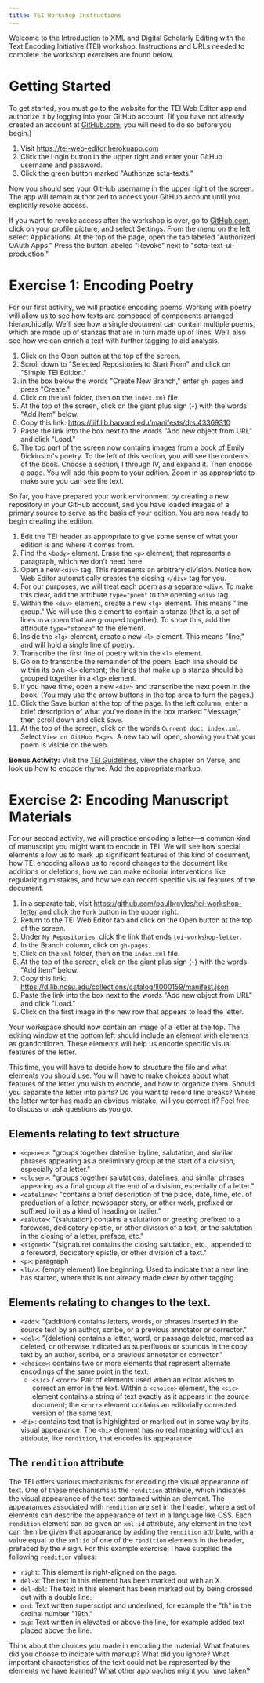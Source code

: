 ```yaml
---
title: TEI Workshop Instructions
---
```


Welcome to the Introduction to XML and Digital Scholarly Editing with the Text Encoding Initiative (TEI) workshop. Instructions and URLs needed to complete the workshop exercises are found below.

# Getting Started

To get started, you must go to the website for the TEI Web Editor app and authorize it by logging into your GitHub account. (If you have not already created an account at [GitHub.com](https://github.com), you will need to do so before you begin.)

1. Visit https://tei-web-editor.herokuapp.com
2. Click the Login button in the upper right and enter your GitHub username and password.
3. Click the green button marked "Authorize scta-texts."

Now you should see your GitHub username in the upper right of the screen. The app will remain authorized to access your GitHub account until you explicitly revoke access.

If you want to revoke access after the workshop is over, go to [GitHub.com](https://github.com), click on your profile picture, and select Settings. From the menu on the left, select Applications. At the top of the page, open the tab labeled "Authorized OAuth Apps." Press the button labeled "Revoke" next to "scta-text-ui-production."

# Exercise 1: Encoding Poetry

For our first activity, we will practice encoding poems. Working with poetry will allow us to see how texts are composed of components arranged hierarchically. We'll see how a single document can contain multiple poems, which are made up of stanzas that are in turn made up of lines. We'll also see how we can enrich a text with further tagging to aid analysis.

1. Click on the Open button at the top of the screen.
2. Scroll down to "Selected Repositories to Start From" and click on "Simple TEI Edition."
3. in the box below the words "Create New Branch," enter `gh-pages` and press "Create."
4. Click on the `xml` folder, then on the `index.xml` file.
6. At the top of the screen, click on the giant plus sign (`+`) with the words "Add Item" below.
7. Copy this link: https://iiif.lib.harvard.edu/manifests/drs:43369310
8. Paste the link into the box next to the words "Add new object from URL" and click "Load."
9. The top part of the screen now contains images from a book of Emily Dickinson's poetry. To the left of this section, you will see the contents of the book. Choose a section, I through IV, and expand it. Then choose a page. You will add this poem to your edition. Zoom in as appropriate to make sure you can see the text.

So far, you have prepared your work environment by creating a new repository in your GitHub account, and you have loaded images of a primary source to serve as the basis of your edition. You are now ready to begin creating the edition.

1. Edit the TEI header as appropriate to give some sense of what your edition is and where it comes from.
2. Find the `<body>` element. Erase the `<p>` element; that represents a paragraph, which we don't need here.
3. Open a new `<div>` tag. This represents an arbitrary division. Notice how Web Editor automatically creates the closing `</div>` tag for you.
4. For our purposes, we will treat each poem as a separate `<div>`. To make this clear, add the attribute `type="poem"` to the opening `<div>` tag.
5. Within the `<div>` element, create a new `<lg>` element. This means "line group." We will use this element to contain a stanza (that is, a set of lines in a poem that are grouped together). To show this, add the attribute `type="stanza"` to the element.
6. Inside the `<lg>` element, create a new `<l>` element. This means "line," and will hold a single line of poetry.
7. Transcribe the first line of poetry within the `<l>` element.
8. Go on to transcribe the remainder of the poem. Each line should be within its own `<l>` element; the lines that make up a stanza should be grouped together in a `<lg>` element.
9. If you have time, open a new `<div>` and transcribe the next poem in the book. (You may use the arrow buttons in the top area to turn the pages.)
10. Click the Save button at the top of the page. In the left column, enter a brief description of what you've done in the box marked "Message," then scroll down and click `Save`.
11. At the top of the screen, click on the words `Current doc: index.xml`. Select `View on GitHub Pages`. A new tab will open, showing you that your poem is visible on the web.

**Bonus Activity:** Visit the [TEI Guidelines](http://www.tei-c.org/release/doc/tei-p5-doc/en/html/), view the chapter on Verse, and look up how to encode rhyme. Add the appropriate markup.

# Exercise 2: Encoding Manuscript Materials

For our second activity, we will practice encoding a letter—a common kind of manuscript you might want to encode in TEI. We will see how special elements allow us to mark up significant features of this kind of document, how TEI encoding allows us to record changes to the document like additions or deletions, how we can make editorial interventions like regularizing mistakes, and how we can record specific visual features of the document.

1. In a separate tab, visit https://github.com/paulbroyles/tei-workshop-letter and click the `Fork` button in the upper right.
2. Return to the TEI Web Editor tab and click on the Open button at the top of the screen.
3. Under `My Repositories`, click the link that ends  `tei-workshop-letter`.
4. In the Branch column, click on `gh-pages`.
5. Click on the `xml` folder, then on the `index.xml` file.
6. At the top of the screen, click on the giant plus sign (`+`) with the words "Add Item" below.
7. Copy this link: https://d.lib.ncsu.edu/collections/catalog/ll000159/manifest.json
8. Paste the link into the box next to the words "Add new object from URL" and click "Load."
9. Click on the first image in the new row that appears to load the letter.

Your workspace should now contain an image of a letter at the top. The editing window at the bottom left should include an <encodingDesc> element with <rendition> elements as grandchildren. These elements will help us encode specific visual features of the letter.

This time, you will have to decide how to structure the file and what elements you should use. You will have to make choices about what features of the letter you wish to encode, and how to organize them. Should you separate the letter into parts? Do you want to record line breaks? Where the letter writer has made an obvious mistake, will you correct it? Feel free to discuss or ask questions as you go.

## Elements relating to text structure
* `<opener>`: "groups together dateline, byline, salutation, and similar phrases appearing as a preliminary group at the start of a division, especially of a letter."
* `<closer>`: "groups together salutations, datelines, and similar phrases appearing as a final group at the end of a division, especially of a letter."
* `<dateline>`: "contains a brief description of the place, date, time, etc. of production of a letter, newspaper story, or other work, prefixed or suffixed to it as a kind of heading or trailer."
* `<salute>`: "(salutation) contains a salutation or greeting prefixed to a foreword, dedicatory epistle, or other division of a text, or the salutation in the closing of a letter, preface, etc."
* `<signed>`: "(signature) contains the closing salutation, etc., appended to a foreword, dedicatory epistle, or other division of a text."
* `<p>`: paragraph
* `<lb/>`: (empty element) line beginning. Used to indicate that a new line has started, where that is not already made clear by other tagging.

## Elements relating to changes to the text.
* `<add>`: "(addition) contains letters, words, or phrases inserted in the source text by an author, scribe, or a previous annotator or corrector."
* `<del>`: "(deletion) contains a letter, word, or passage deleted, marked as deleted, or otherwise indicated as superfluous or spurious in the copy text by an author, scribe, or a previous annotator or corrector."
* `<choice>`: contains two or more elements that represent alternate encodings of the same point in the text.
  * `<sic>` / `<corr>`: Pair of elements used when an editor wishes to correct an error in the text. Within a `<choice>` element, the `<sic>` element contains a string of text exactly as it appears in the source document; the `<corr>` element contains an editorially corrected version of the same text.
* `<hi>`: contains text that is highlighted or marked out in some way by its visual appearance. The `<hi>` element has no real meaning without an attribute, like `rendition`, that encodes its appearance.

## The `rendition` attribute

The TEI offers various mechanisms for encoding the visual appearance of text. One of these mechanisms is the `rendition` attribute, which indicates the visual appearance of the text contained within an element. The appearances associated with `rendition` are set in the header, where a set of elements can describe the appearance of text in a language like CSS. Each `rendition` element can be given an `xml:id` attribute; any element in the text can then be given that appearance by adding the `rendition` attribute, with a value equal to the `xml:id` of one of the `rendition` elements in the header, prefaced by the `#` sign. For this example exercise, I have supplied the following `rendition` values:
* `right`: This element is right-aligned on the page.
* `del-x`: The text in this element has been marked out with an X.
* `del-dbl`: The text in this element has been marked out by being crossed out with a double line.
* `ord`: Text written superscript and underlined, for example the "th" in the ordinal number "19th."
* `sup`: Text written in elevated or above the line, for example added text placed above the line.

Think about the choices you made in encoding the material. What features did you choose to indicate with markup? What did you ignore? What important characteristics of the text could not be represented by the elements we have learned? What other approaches might you have taken?
